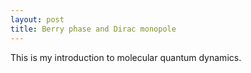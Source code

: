 ```yaml
---
layout: post
title: Berry phase and Dirac monopole
---
```


This is my introduction to molecular quantum dynamics.